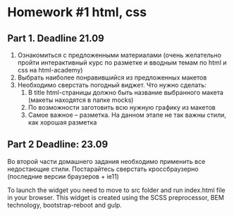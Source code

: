 # Homework #1 html, css
## Part 1. Deadline 21.09
  1. Ознакомиться с предложенными материалами (очень желательно пройти  интерактивный курс по разметке и вводным темам по html и css на html-academy)
  1. Выбрать наиболее понравившийся из предложенных макетов
  1. Необходимо сверстать погодный виджет. Что нужно сделать:
     1. В title html-страницы должно быть название выбранного макета (макеты находятся в папке mocks)
     1. По возможности заготовить всю нужную графику из макетов
     1. Самое важное – разметка. На данном этапе не так важны стили, как хорошая разметка
## Part 2 Deadline: 23.09
Во второй части домашнего задания необходимо применить все недостающие стили. Постарайтесь сверстать кроссбраузерно (последние версии браузеров + ie11)

To launch the widget you need to move to src folder and run index.html file in your browser.
This widget is created using the SCSS preprocessor, BEM technology, bootstrap-reboot and gulp.



